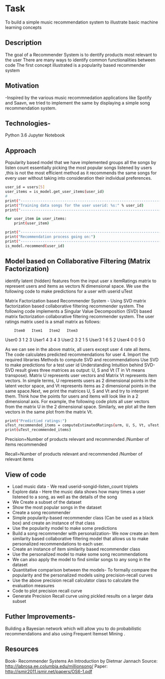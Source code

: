 # Task

To build a simple music recommendation system to illustrate basic machine learning concepts

## Description 

The goal of a Recommender System is to dentify products most relevant to the user
There are many ways to identify common functionalities between code 
The first concept illustrated is a popularity based recommender system

## Motivation
-Inspired by the various music recommnedation applications like Spotify and Saavn, we tried to implement the same by displaying a simple song recommendation system.
## Technologies- 
Python 3.6
Jupyter Notebook


## Approach
Popularity based model that we have implemented groups all the songs by listen count essentially picking the most popular songs listened by users ,this is not the most efficient method as it recommends the same songs for every user without taking into consideration their individual preferences.

```bash
user_id = users[5]
user_items = is_model.get_user_items(user_id)
#
print("------------------------------------------------------------------------------------")
print("Training data songs for the user userid: %s:" % user_id)
print("------------------------------------------------------------------------------------")

for user_item in user_items:
    print(user_item)

print("----------------------------------------------------------------------")
print("Recommendation process going on:")
print("----------------------------------------------------------------------")
is_model.recommend(user_id)
```
## Model based on Collaborative Filtering (Matrix Factorization)
identify latent (hidden) features from the input user x itemRatings matrix to represent users and items as vectors N dimensional space.
We use the following code to make predictions for a user with userid uTest

Matrix Factorization based Recommender System - Using SVD matrix factorization based collaborative filtering recommender system.
The following code implements a Singular Value Decomposition (SVD) based matrix factorization collaborative filtering recommender system. The user ratings matrix used is a small matrix as follows:

        Item0   Item1   Item2   Item3
User0     3        1       2      3
User1     4        3       4      3
User2     3        2       1      5
User3     1        6       5      2
User4     0        0       5      0

As we can see in the above matrix, all users except user 4 rate all items. The code calculates predicted recommendations for user 4.
Import the required libraries
Methods to compute SVD and recommendations
Use SVD to make predictions for a test user id
Understanding Intuition behind SVD-SVD result gives three matrices as output: U, S and Vt (T in Vt means transpose). Matrix U represents user vectors and Matrix Vt represents item vectors. In simple terms, U represents users as 2 dimensional points in the latent vector space, and Vt represents items as 2 dimensional points in the same space.Next, we print the matrices U, S and Vt and try to interpret them. Think how the points for users and items will look like in a 2 dimensional axis. For example, the following code plots all user vectors from the matrix U in the 2 dimensional space. Similarly, we plot all the item vectors in the same plot from the matrix Vt.

```bash
print("Predictied ratings:")
uTest_recommended_items = computeEstimatedRatings(urm, U, S, Vt, uTest, K, True)
print(uTest_recommended_items)
```

Precision=Number of products relevant and recommended /Number of items recommended

Recall=Number of products relevant and recommended /Number of relevant items 


## View of code

- Load music data - We read userid-songid-listen_count triplets
- Explore data - Here the music data shows how many times a user listened to a song, as well as the details of the song
- We Create a subset of the dataset
- Show the most popular songs in the dataset
- Create a song recommender
- Simple popularity-based recommender class (Can be used as a black box) and create an instance of that class 
- Use the popularity model to make some predictions
- Build a song recommender with personalization- We now create an item similarity based collaborative filtering model that allows us to make personalized recommendations to each user.
- Create an instance of item similarity based recommender class
- Use the personalized model to make some song recommendations
- We can also apply the model to find similar songs to any song in the dataset
- Quantitative comparison between the models- To formally compare the popularity and the personalized models using precision-recall curves
- Use the above precision recall calculator class to calculate the evaluation measures
- Code to plot precision recall curve
- Generate Precision Recall curve using pickled results on a larger data subset


## Futher Improvements-
Building a Bayesian network which will allow you to do probabilistic recommendations and also using Frequent Itemset Mining .

## Resources
Book- Recommender Systems An Introduction by Dietmar Jannach
Source: http://labrosa.ee.columbia.edu/millionsong/
Paper: http://ismir2011.ismir.net/papers/OS6-1.pdf


